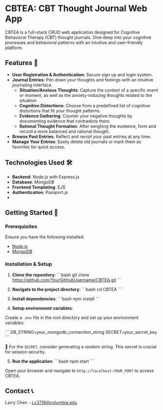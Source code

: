 # CBTEA: CBT Thought Journal Web App

CBTEA is a full-stack CRUD web application designed for Cognitive Behavioral Therapy (CBT) thought journals. Dive deep into your cognitive processes and behavioral patterns with an intuitive and user-friendly platform.


## Features 🌟

- **User Registration & Authentication**: Secure sign up and login system.
- **Journal Entries**: Pen down your thoughts and feelings with an intuitive journaling interface.
  - **Situation/Anxious Thoughts**: Capture the context of a specific event or moment, as well as the anxiety-inducing thoughts related to the situation
  - **Cognitive Distortions**: Choose from a predefined list of cognitive distortions that fit your thought patterns.
  - **Evidence Gathering**: Counter your negative thoughts by documenting evidence that contradicts them.
  - **Rational Thought Formation**: After weighing the evidence, form and record a more balanced and rational thought.
- **Browse Past Entries**: Reflect and revisit your past entries at any time.
- **Manage Your Entries**: Easily delete old journals or mark them as favorites for quick access.

## Technologies Used 🛠️

- **Backend**: Node.js with Express.js
- **Database**: MongoDB
- **Frontend Templating**: EJS
- **Authentication**: Passport.js
- 
## Getting Started 🚀

### Prerequisites

Ensure you have the following installed:

- [Node.js](https://nodejs.org/)
- [MongoDB](https://www.mongodb.com/try/download/community)

### Installation & Setup

1. **Clone the repository**:
\```bash
git clone https://github.com/YourGitHubUsername/CBTEA.git
\```

2. **Navigate to the project directory**:
\```bash
cd CBTEA
\```

3. **Install dependencies**:
\```bash
npm install
\```

4. **Setup environment variables**:

Create a `.env` file in the root directory and set up your environment variables:

\```
DB_STRING=your_mongodb_connection_string
SECRET=your_secret_key
\```

🔐 For the `SECRET`, consider generating a random string. This secret is crucial for session security.

5. **Run the application**:
\```bash
npm start
\```

Open your browser and navigate to `http://localhost:YOUR_PORT` to access CBTEA.

## Contact 📞

Larry Chen - Lc3718@columbia.edu
